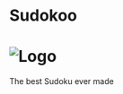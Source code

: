 # Sudokoo

# ![Logo](https://github.com/MrC3drik/Sudokoo/blob/master/android/app/src/main/res/mipmap-xxxhdpi/ic_launcher_round.png?raw=true)


The best Sudoku ever made

